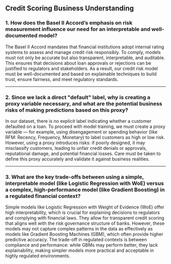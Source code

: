 ## Credit Scoring Business Understanding

### 1. How does the Basel II Accord’s emphasis on risk measurement influence our need for an interpretable and well-documented model?

The Basel II Accord mandates that financial institutions adopt internal rating systems to assess and manage credit risk responsibly. To comply, models must not only be accurate but also transparent, interpretable, and auditable. This ensures that decisions about loan approvals or rejections can be justified to regulators and stakeholders. As a result, our credit risk model must be well-documented and based on explainable techniques to build trust, ensure fairness, and meet regulatory standards.

---

### 2. Since we lack a direct "default" label, why is creating a proxy variable necessary, and what are the potential business risks of making predictions based on this proxy?

In our dataset, there is no explicit label indicating whether a customer defaulted on a loan. To proceed with model training, we must create a proxy variable — for example, using disengagement or spending behavior (like RFM: Recency, Frequency, Monetary) to label customers as high or low risk. However, using a proxy introduces risks: if poorly designed, it may misclassify customers, leading to unfair credit denials or approvals, reputational damage, and potential financial losses. Care must be taken to define this proxy accurately and validate it against business realities.

---

### 3. What are the key trade-offs between using a simple, interpretable model (like Logistic Regression with WoE) versus a complex, high-performance model (like Gradient Boosting) in a regulated financial context?

Simple models like Logistic Regression with Weight of Evidence (WoE) offer high interpretability, which is crucial for explaining decisions to regulators and complying with financial laws. They allow for transparent credit scoring that aligns well with the risk governance structure of banks. However, these models may not capture complex patterns in the data as effectively as models like Gradient Boosting Machines (GBM), which often provide higher predictive accuracy. The trade-off in regulated contexts is between compliance and performance: while GBMs may perform better, they lack explainability, making simpler models more practical and acceptable in highly regulated environments.
